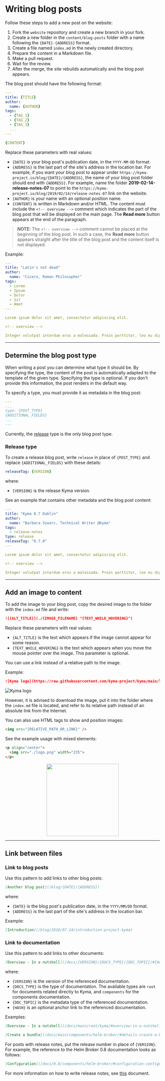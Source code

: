 # Writing blog posts

Follow these steps to add a new post on the website:

1. Fork the `website` repository and create a new branch in your fork.
2. Create a new folder in the `content/blog-posts` folder with a name following the `{DATE}-{ADDRESS}` format.
3. Create a file named `index.md` in the newly created directory.
4. Prepare the content in a Markdown file.
5. Make a pull request.
6. Wait for the review.
7. After the merge, the site rebuilds automatically and the blog post appears.

The blog post should have the following format:

``` yaml
---
title: {TITLE}
author:
  name: {AUTHOR}
tags:
  - {TAG_1}
  - {TAG_2}
  - {TAG_3}
  ...
---

{CONTENT}
```

Replace these parameters with real values:

- `{DATE}` is your blog post's publication date, in the `YYYY-MM-DD` format.
- `{ADDRESS}` is the last part of the site's address in the location bar. For example, if you want your blog post to appear under `https://kyma-project.io/blog/{DATE}/{ADDRESS}`, the name of your blog post folder should end with `{ADDRESS}`. For example, name the folder **2019-02-14-release-notes-07** to point to the `https://kyma-project.io/blog/2019/02/14/release-notes-07` link on the website.
- `{AUTHOR}` is your name with an optional position name.
- `{CONTENT}` is written in Markdown and/or HTML. The content must include the `<!-- overview -->` comment which indicates the part of the blog post that will be displayed on the main page. The **Read more** button appears at the end of the paragraph.

>**NOTE:** The `<!-- overview -->` comment cannot be placed at the beginning of the blog post. In such a case, the **Read more** button appears straight after the title of the blog post and the content itself is not displayed.

Example:

``` yaml
---
title: "Latin's not dead"
author:
  name: "Cicero, Roman Philosopher"
tags:
  - Lorem
  - Ipsum
  - Dolor
  - Sit
  - Amet
---

Lorem ipsum dolor sit amet, consectetur adipiscing elit.

<!-- overview -->

Integer volutpat interdum eros a malesuada. Proin porttitor, leo eu dignissim posuere, ante nibh aliquam ipsum, pharetra pharetra nunc libero eu massa.
```

---

## Determine the blog post type

When writing a post you can determine what type it should be. By specifying the type, the content of the post is automatically adapted to the template of the given type. Specifying the type is optional. If you don't provide this information, the post renders in the default way.

To specify a type, you must provide it as metadata in the blog post:

``` yaml
---
...
type: {POST_TYPE}
{ADDITIONAL_FIELDS}
...
---
```

Currently, the [release](#release-type) type is the only blog post type.

### Release type

To create a release blog post, write `release` in place of `{POST_TYPE}` and replace `{ADDITIONAL_FIELDS}` with these details:

``` yaml
releaseTag: {VERSION}
```

where:

- `{VERSION}` is the release Kyma version.

See an example that contains other metadata and the blog post content:

``` yaml
---
title: "Kyma 0.7 Dublin"
author:
  name: "Barbara Szwarc, Technical Writer @Kyma"
tags:
  - release-notes
type: release
releaseTag: "0.7.0"
---

Lorem ipsum dolor sit amet, consectetur adipiscing elit.

<!-- overview -->

Integer volutpat interdum eros a malesuada. Proin porttitor, leo eu dignissim posuere, ante nibh aliquam ipsum, pharetra pharetra nunc libero eu massa.
```

---

## Add an image to content

To add the image to your blog post, copy the desired image to the folder with the `index.md` file and write:

``` Markdown
![{ALT_TITLE}](./{IMAGE_FILENAME} "{TEXT_WHILE_HOVERING}")
```

Replace these parameters with real values:

- `{ALT_TITLE}` is the text which appears if the image cannot appear for some reason.
- `{TEXT_WHILE_HOVERING}` is the text which appears when you move the mouse pointer over the image. This parameter is optional.

You can use a link instead of a relative path to the image.

Example:

``` Markdown
![Kyma logo](https://raw.githubusercontent.com/kyma-project/kyma/main/logo.png "Hover over me!")
```

![Kyma logo](https://github.com/kyma-project/website/blob/main/static/android-chrome-512x512.png "Hover over me!")

However, it is advised to download the image, put it into the folder where the `index.md` file is located, and refer to its relative path instead of an absolute link from the Internet.

You can also use HTML tags to show and position images:

``` HTML
<img src="{RELATIVE_PATH_OR_LINK}" />
```

See the example usage with mixed elements:

``` HTML
<p align="center">
  <img src="./logo.png" width="235">
</p>
```

<!-- markdownlint-disable MD033 -->
<p align="center">
<!-- markdownlint-disable MD033 -->
  <img src="./assets/logo.png" width="235">
</p>

---

## Link between files

### Link to blog posts

Use this pattern to add links to other blog posts:

``` Markdown
[Another blog post](/blog/{DATE}/{ADDRESS})
```

where:

- `{DATE}` is the blog post's publication date, in the `YYYY/MM/DD` format.
- `{ADDRESS}` is the last part of the site's address in the location bar.

Example:

``` Markdown
[Introduction](/blog/2018/07-24/introduction-project-kyma)
```

### Link to documentation

Use this pattern to add links to other documents:

``` Markdown
[Overview - In a nutshell](/docs/{VERSION}/{DOCS_TYPE}/{DOC_TOPIC}/#{HASH})
```

where:

- `{VERSION}` is the version of the referenced documentation.
- `{DOCS_TYPE}` is the type of documentation. The available types are `root` for documents related directly to Kyma, and `components` for the components documentation.
- `{DOC_TOPIC}` is the metadata type of the referenced documentation.
- `{HASH}` is an optional anchor link to the referenced documentation.

Examples:

``` Markdown
[Overview - In a nutshell](/docs/main/root/kyma/#overview-in-a-nutshell)
```

``` Markdown
[Create a bundle](/docs/main/components/helm-broker/#details-create-a-bundle)
```

For posts with release notes, put the release number in place of `{VERSION}`. For example, the reference to the Helm Broker 0.8 documentation looks as follows:

``` Markdown
[Configuration](/docs/0.8/components/helm-broker/#configuration-configuration)
```

For more information on how to write release notes, see [this](https://github.com/kyma-project/community/blob/main/docs/guidelines/content-guidelines/07-release-notes.md) document.
